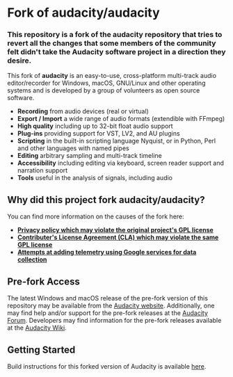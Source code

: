 Fork of audacity/audacity
=========================

### This repository is a fork of the audacity repository that tries to revert all the changes that some members of the community felt didn't take the Audacity software project in a direction they desire.


This fork of **audacity** is an easy-to-use, cross-platform multi-track audio editor/recorder for Windows, macOS, GNU/Linux and other operating systems and is developed by a group of volunteers as open source software.

- **Recording** from audio devices (real or virtual)
- **Export / Import** a wide range of audio formats (extendible with FFmpeg)
- **High quality** including up to 32-bit float audio support
- **Plug-ins** providing support for VST, LV2, and AU plugins
- **Scripting** in the built-in scripting language Nyquist, or in Python, Perl and other languages with named pipes
- **Editing** arbitrary sampling and multi-track timeline
- **Accessibility** including editing via keyboard, screen reader support and narration support
- **Tools** useful in the analysis of signals, including audio

## Why did this project fork audacity/audacity?

You can find more information on the causes of the fork here:

- [**Privacy policy which may violate the original project's GPL license**](https://github.com/audacity/audacity/issues/1213)
- [**Contributer's License Agreement (CLA) which may violate the same GPL license**](https://github.com/audacity/audacity/discussions/932)
- [**Attempts at adding telemetry using Google services for data collection**](https://github.com/audacity/audacity/pull/835)

## Pre-fork Access

The latest Windows and macOS release of the pre-fork version of this repository may be available from the [Audacity website](https://www.audacityteam.org/download/). 
Additionally, one may find help and/or support for the pre-fork releases at the [Audacity Forum](https://forum.audacityteam.org/).
Developers may find information for the pre-fork releases available at the [Audacity Wiki](https://wiki.audacityteam.org/wiki/For_Developers).


## Getting Started

Build instructions for this forked version of Audacity is available [here](BUILDING.md).

